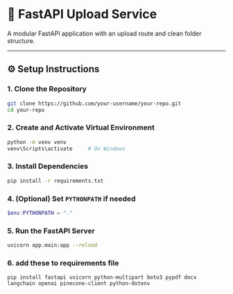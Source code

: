 # 🚀 FastAPI Upload Service

A modular FastAPI application with an upload route and clean folder structure.

---

## ⚙️ Setup Instructions

### 1. Clone the Repository

```bash
git clone https://github.com/your-username/your-repo.git
cd your-repo
```

### 2. Create and Activate Virtual Environment

```bash
python -m venv venv
venv\Scripts\activate     # On Windows
```

### 3. Install Dependencies

```bash
pip install -r requirements.txt
```

### 4. (Optional) Set `PYTHONPATH` if needed

```powershell
$env:PYTHONPATH = "."
```

### 5. Run the FastAPI Server

```bash
uvicorn app.main:app --reload
```
### 6. add these to requirements file
``` pip install fastapi uvicorn python-multipart boto3 pypdf docx langchain openai pinecone-client python-dotenv ```


